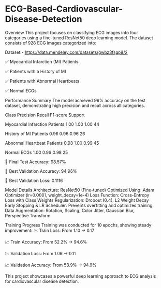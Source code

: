 # ECG-Based-Cardiovascular-Disease-Detection
Overview This project focuses on classifying ECG images into four categories using a fine-tuned ResNet50 deep learning model. The dataset consists of 928 ECG images categorized into:

Dataset:- https://data.mendeley.com/datasets/gwbz3fsgp8/2

✅ Myocardial Infarction (MI) Patients

✅ Patients with a History of MI

✅ Patients with Abnormal Heartbeats

✅ Normal ECGs

Performance Summary The model achieved 99% accuracy on the test dataset, demonstrating high precision and recall across all categories.

Class Precision Recall F1-score Support

Myocardial Infarction Patients 1.00 1.00 1.00 44

History of MI Patients 0.96 0.96 0.96 26

Abnormal Heartbeat Patients 0.98 1.00 0.99 45

Normal ECGs 1.00 0.96 0.98 25

🔹 Final Test Accuracy: 98.57%

🔹 Best Validation Accuracy: 94.96%

🔹 Best Validation Loss: 0.1116

Model Details Architecture: ResNet50 (Fine-tuned) Optimized Using: Adam Optimizer (lr=0.0001, weight_decay=1e-4) Loss Function: Cross-Entropy Loss with Class Weights Regularization: Dropout (0.4), L2 Weight Decay Early Stopping & LR Scheduler: Prevents overfitting and optimizes training Data Augmentation: Rotation, Scaling, Color Jitter, Gaussian Blur, Perspective Transform

Training Progress Training was conducted for 10 epochs, showing steady improvement: 📉 Train Loss: From 1.10 → 0.17

📈 Train Accuracy: From 52.2% → 94.6%

📉 Validation Loss: From 1.06 → 0.11

📈 Validation Accuracy: From 53.9% → 94.9%

This project showcases a powerful deep learning approach to ECG analysis for cardiovascular disease detection.
